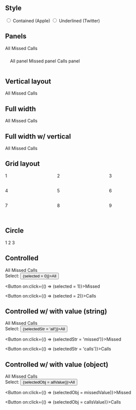 <script>
  import Button from '$lib/components/Button.svelte';
  import Preview from '$lib/components/Preview.svelte';
  import Tab from '$lib/components/Tab.svelte';
  import Tabs from '$lib/components/Tabs.svelte';
  import TabPanel from '$lib/components/TabPanel.svelte';

  const allValue = {};
  const missedValue = {};
  const callsValue = {};

  let selected = 1;
  let selectedStr = 'missed';
  let selectedObj = missedValue;

  let tabStyle = 'contained';
</script>

<!--
  - [x] Variable width tabs
  - [ ] Selection
    - `data-key` only allows string keys, but allows attaching to dom element
    - what about enum / toggle button use cases?
  - [ ] Support changing color of indicator based on selection
  - [ ] Support coloring tab based on selection (.selected class?, add bold font, etc)
  - [ ] Pass fallback transition to <Tabs contained={tabStyle==='contained'} underlined={tabStyle==='underlined'}> (fade, scale, etc)
  - [x] Rename `key` to `value`?
  - [ ] Support overflow scrolling (with button)
  - Reference:
    - https://svelte.dev/repl/8e68120858e5322272dc9136c4bb79cc?version=3.7.0
-->

## Style

<label>
  <input type="radio" value="contained" bind:group={tabStyle} />
  Contained (Apple)
</label>
<label>
  <input type="radio" value="underlined" bind:group={tabStyle} />
  Underlined (Twitter)
</label>

## Panels

<Preview>
  <Tabs
    contained={tabStyle === 'contained'}
    underlined={tabStyle === 'underlined'}
  >
    <div class="tabList">
      <Tab value="all" style="width: 120px">All</Tab>
      <Tab value="missed" style="width: 120px">Missed</Tab>
      <Tab value="calls" style="width: 120px">Calls</Tab>
    </div>
    <div style="margin-top: 8px; padding: 16px">
      <TabPanel>All panel</TabPanel>
      <TabPanel>Missed panel</TabPanel>
      <TabPanel>Calls panel</TabPanel>
    </div>
  </Tabs>
</Preview>

## Vertical layout

<Preview>
  <Tabs
    contained={tabStyle === 'contained'}
    underlined={tabStyle === 'underlined'}
    vertical
  >
    <div class="tabList">
      <Tab value="all">All</Tab>
      <Tab value="missed">Missed</Tab>
      <Tab value="calls">Calls</Tab>
    </div>
  </Tabs>
</Preview>

## Full width

<Preview>
  <Tabs
    contained={tabStyle === 'contained'}
    underlined={tabStyle === 'underlined'}
  >
    <div class="tabList w-full">
      <Tab value="all">All</Tab>
      <Tab value="missed">Missed</Tab>
      <Tab value="calls">Calls</Tab>
    </div>
  </Tabs>
</Preview>

## Full width w/ vertical

<Preview>
  <Tabs
    contained={tabStyle === 'contained'}
    underlined={tabStyle === 'underlined'}
    vertical
  >
    <div class="tabList w-full">
      <Tab value="all">All</Tab>
      <Tab value="missed">Missed</Tab>
      <Tab value="calls">Calls</Tab>
    </div>
  </Tabs>
</Preview>

## Grid layout

<Preview>
  <Tabs
    contained={tabStyle === 'contained'}
    underlined={tabStyle === 'underlined'}
  >
    <div
      class="tabList"
      style="display: grid; grid-template-columns: repeat(3, 1fr);
    grid-template-rows: repeat(3, 48px)"
    >
      <Tab value={1}>1</Tab>
      <Tab value={2}>2</Tab>
      <Tab value={3}>3</Tab>
      <Tab value={4}>4</Tab>
      <Tab value={5}>5</Tab>
      <Tab value={6}>6</Tab>
      <Tab value={7}>7</Tab>
      <Tab value={8}>8</Tab>
      <Tab value={9}>9</Tab>
    </div>
  </Tabs>
</Preview>

## Circle

<Preview>
  <Tabs
    contained={tabStyle === 'contained'}
    underlined={tabStyle === 'underlined'}
    circle
  >
    <div class="tabList">
      <Tab value={1} class="h-12 w-12">1</Tab>
      <Tab value={2} class="1h-12 w-12">2</Tab>
      <Tab value={3} class="h-12 w-12">3</Tab>
    </div>
  </Tabs>
</Preview>

## Controlled

<Preview>
  <Tabs
    contained={tabStyle === 'contained'}
    underlined={tabStyle === 'underlined'}
    {selected}
  >
    <div class="tabList">
      <Tab value="all" style="width: 120px">All</Tab>
      <Tab value="missed" style="width: 120px">Missed</Tab>
      <Tab value="calls" style="width: 120px">Calls</Tab>
    </div>
  </Tabs>
</Preview>

<div class="mt-4">
  Select:
  <Button on:click={() => (selected = 0)}>All</Button>

<Button on:click={() => (selected = 1)}>Missed</Button>

<Button on:click={() => (selected = 2)}>Calls</Button>

</div>

## Controlled w/ with value (string)

<Preview>
  <Tabs
    contained={tabStyle === 'contained'}
    underlined={tabStyle === 'underlined'}
    selected={selectedStr}
  >
    <div class="tabList">
      <Tab value="all" style="width: 120px">All</Tab>
      <Tab value="missed" style="width: 120px">Missed</Tab>
      <Tab value="calls" style="width: 120px">Calls</Tab>
    </div>
  </Tabs>
</Preview>

<div class="mt-4">
  Select:
  <Button on:click={() => (selectedStr = 'all')}>All</Button>

<Button on:click={() => (selectedStr = 'missed')}>Missed</Button>

<Button on:click={() => (selectedStr = 'calls')}>Calls</Button>

</div>

## Controlled w/ with value (object)

<Preview>
  <Tabs
    contained={tabStyle === 'contained'}
    underlined={tabStyle === 'underlined'}
    selected={selectedObj}
  >
    <div class="tabList">
      <Tab value={allValue} style="width: 120px">All</Tab>
      <Tab value={missedValue} style="width: 120px">Missed</Tab>
      <Tab value={callsValue} style="width: 120px">Calls</Tab>
    </div>
  </Tabs>
</Preview>

<div class="mt-4">
  Select:
  <Button on:click={() => (selectedObj = allValue)}>All</Button>

<Button on:click={() => (selectedObj = missedValue)}>Missed</Button>

<Button on:click={() => (selectedObj = callsValue)}>Calls</Button>

</div>
